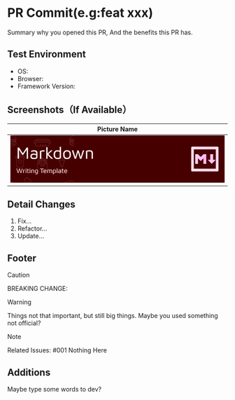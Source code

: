 # PR Commit(e.g:feat xxx)

Summary why you opened this PR, And the benefits this PR has.

## Test Environment

- OS:
- Browser:
- Framework Version:

## Screenshots（If Available）

|        Picture Name        |
| :------------------------: |
| ![ExampleImage](/HEAD.png) |

## Detail Changes

1. Fix...
2. Refactor...
3. Update...

## Footer

> [!CAUTION]
> BREAKING CHANGE:

> [!WARNING]
> Things not that important, but still big things.
> Maybe you used something not official?

> [!NOTE]
> Related Issues: #001 Nothing Here

## Additions

Maybe type some words to dev?
